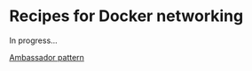 Recipes for Docker networking
=============================

In progress...

[Ambassador pattern](ambassador/)
